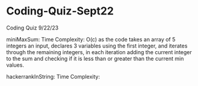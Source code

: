 # Coding-Quiz-Sept22
Coding Quiz 9/22/23

miniMaxSum:
    Time Complexity: O(c) as the code takes an array of 5
    integers an input, declares 3 variables using the first integer,
    and iterates through the remaining integers, in each iteration
    adding the current integer to the sum and checking if
    it is less than or greater than the current min values.
    

hackerrankInString:
    Time Complexity:
